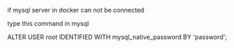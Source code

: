 if mysql server in docker can not be connected

type this command in mysql

ALTER USER root IDENTIFIED WITH mysql_native_password BY 'password';
